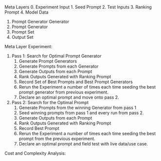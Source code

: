Meta Layers
0. Experiment Input
    1. Seed Prompt
    2. Test Inputs
    3. Ranking Prompt
    4. Model Data
1. Prompt Generator Generator
2. Prompt Generator
3. Prompt Set
4. Output Set


Meta Layer Experiment:
1. Pass 1: Search for Optimal Prompt Generator
    1. Generate Prompt Generators
    2. Generate Prompts from each Generator
    3. Generate Outputs from each Prompt
    4. Rank Outputs Generated with Ranking Prompt
    5. Record Set of Best Prompts and Best Prompt Generators
    6. Rerun the Experiment a number of times each time seeding the best prompt generator from previous experiment.
    7. Declare an optimal prompt and move onto pass 2.
2. Pass 2: Search for the Optimal Prompt
    1. Generate Prompts from the winning Generator from pass 1
    2. Seed winning prompts from pass 1 and every run from pass 2.
    3. Generate Outputs from each Prompt
    4. Rank Outputs Generated with Ranking Prompt
    5. Record Best Prompt
    6. Rerun the Experiment a number of times each time seeding the best prompt from the previous experiment.
    7. Declare an optimal prompt and field test with live data/use case.


Cost and Complexity Analysis: